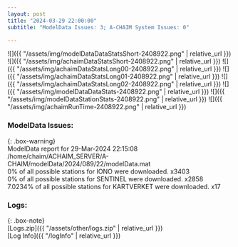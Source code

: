 ```yaml
---
layout: post
title: "2024-03-29 22:00:00"
subtitle: "ModelData Issues: 3; A-CHAIM System Issues: 0"

---
```


![]({{ "/assets/img/modelDataDataStatsShort-2408922.png" | relative_url }})
![]({{ "/assets/img/achaimDataStatsShort-2408922.png" | relative_url }})
![]({{ "/assets/img/achaimDataStatsLong00-2408922.png" | relative_url }})
![]({{ "/assets/img/achaimDataStatsLong01-2408922.png" | relative_url }})
![]({{ "/assets/img/achaimDataStatsLong02-2408922.png" | relative_url }})
![]({{ "/assets/img/modelDataDataStats-2408922.png" | relative_url }})
![]({{ "/assets/img/modelDataStationStats-2408922.png" | relative_url }})
![]({{ "/assets/img/achaimRunTime-2408922.png" | relative_url }})


### ModelData Issues:  
  
{: .box-warning}  
 ModelData report for 29-Mar-2024 22:15:08   
 /home/chaim/ACHAIM_SERVER/A-CHAIM/modelData/2024/089/22/modelData.mat   
 0% of all possible stations for IONO were downloaded. x3403   
 0% of all possible stations for SENTINEL were downloaded. x2858   
 7.0234% of all possible stations for KARTVERKET were downloaded. x17   
  


### Logs:  
  
{: .box-note}  
[Logs.zip]({{ "/assets/other/logs.zip" | relative_url }})  
[Log Info]({{ "/logInfo" | relative_url }})  
